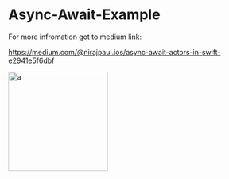 # Async-Await-Example

For more infromation got to medium link:

https://medium.com/@nirajpaul.ios/async-await-actors-in-swift-e2941e5f6dbf

<img src="https://github.com/Nirajpaul2/Async-Await-Example/issues/1#issue-1156750772" alt="a" width="200"/>

